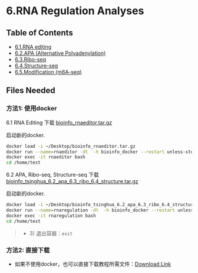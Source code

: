 # 6.RNA Regulation Analyses

## Table of Contents

* [6.1.RNA editing](rna_editing.md)
* [6.2.APA \(Alternative Polyadenylation\)](apa.md)
* [6.3.Ribo-seq](ribo_seq.md)
* [6.4.Structure-seq](structure_seq.md)
* [6.5.Modification \(m6A-seq\)](6.5.modification-m6a-seq.md)

## Files Needed

### 方法1: 使用docker

6.1 RNA Editing
下载 [bioinfo_rnaeditor.tar.gz](https://cloud.tsinghua.edu.cn/d/551dd9a62f604e8f9190/)

启动新的docker.

```bash
docker load -i ~/Desktop/bioinfo_rnaeditor.tar.gz
docker run --name=rnaeditor -dt  -h bioinfo_docker --restart unless-stopped -v ~/Desktop/bioinfo_tsinghua_share:/data2 gangxu/rnaeditor:1.4
docker exec -it rnaeditor bash
cd /home/test
```

6.2 APA, Ribo-seq, Structure-seq
下载 [bioinfo_tsinghua_6.2_apa_6.3_ribo_6.4_structure.tar.gz](https://cloud.tsinghua.edu.cn/d/551dd9a62f604e8f9190/)

启动新的docker.

```bash
docker load -i ~/Desktop/bioinfo_tsinghua_6.2_apa_6.3_ribo_6.4_structure.tar.gz
docker run --name=rnaregulation -dt  -h bioinfo_docker --restart unless-stopped -v ~/Desktop/bioinfo_tsinghua_share:/home/test/share gangxu/bioinfo_tsinghua_6.2_apa_6.3_ribo_6.4_structure:latest
docker exec -it rnaregulation bash
cd /home/test
```
> * 3\) 退出容器：`exit`

### 方法2: 直接下载

* 如果不使用docker，也可以直接下载教程所需文件：[Download Link](https://github.com/lulab/teaching_book/tree/master/files/PART_III/)

